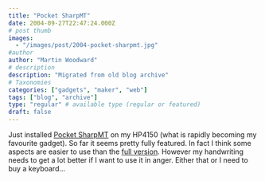 ```yaml
---
title: "Pocket SharpMT"
date: 2004-09-27T22:47:24.000Z
# post thumb
images:
  - "/images/post/2004-pocket-sharpmt.jpg"
#author
author: "Martin Woodward"
# description
description: "Migrated from old blog archive"
# Taxonomies
categories: ["gadgets", "maker", "web"]
tags: ["blog", "archive"]
type: "regular" # available type (regular or featured)
draft: false
---
```


Just installed [Pocket SharpMT](http://www.randyrants.com/rr/sharpmt.asp) on my HP4150 (what is rapidly becoming my favourite gadget). So far it seems pretty fully featured. In fact I think some aspects are easier to use than the [full version](http://www.randyrants.com/rr/sharpmt.asp). However my handwriting needs to get a lot better if I want to use it in anger. Either that or I need to buy a keyboard...
